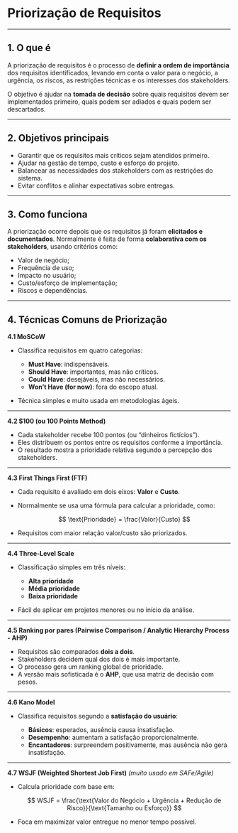 # Priorização de Requisitos

---

## 1. O que é

A priorização de requisitos é o processo de **definir a ordem de importância** dos requisitos identificados, levando em conta o valor para o negócio, a urgência, os riscos, as restrições técnicas e os interesses dos stakeholders.

O objetivo é ajudar na **tomada de decisão** sobre quais requisitos devem ser implementados primeiro, quais podem ser adiados e quais podem ser descartados.

---

## 2. Objetivos principais

* Garantir que os requisitos mais críticos sejam atendidos primeiro.
* Ajudar na gestão de tempo, custo e esforço do projeto.
* Balancear as necessidades dos stakeholders com as restrições do sistema.
* Evitar conflitos e alinhar expectativas sobre entregas.

---

## 3. Como funciona

A priorização ocorre depois que os requisitos já foram **elicitados e documentados**. Normalmente é feita de forma **colaborativa com os stakeholders**, usando critérios como:

* Valor de negócio;
* Frequência de uso;
* Impacto no usuário;
* Custo/esforço de implementação;
* Riscos e dependências.

---

## 4. Técnicas Comuns de Priorização

**4.1 MoSCoW**

* Classifica requisitos em quatro categorias:

  * **Must Have**: indispensáveis.
  * **Should Have**: importantes, mas não críticos.
  * **Could Have**: desejáveis, mas não necessários.
  * **Won’t Have (for now)**: fora do escopo atual.
* Técnica simples e muito usada em metodologias ágeis.

---

**4.2 \$100 (ou 100 Points Method)**

* Cada stakeholder recebe 100 pontos (ou “dinheiros fictícios”).
* Eles distribuem os pontos entre os requisitos conforme a importância.
* O resultado mostra a prioridade relativa segundo a percepção dos stakeholders.

---

**4.3 First Things First (FTF)**

* Cada requisito é avaliado em dois eixos: **Valor** e **Custo**.
* Normalmente se usa uma fórmula para calcular a prioridade, como:

  $$
  \text{Prioridade} = \frac{Valor}{Custo}
  $$
* Requisitos com maior relação valor/custo são priorizados.

---

**4.4 Three-Level Scale**

* Classificação simples em três níveis:

  * **Alta prioridade**
  * **Média prioridade**
  * **Baixa prioridade**
* Fácil de aplicar em projetos menores ou no início da análise.

---

**4.5 Ranking por pares (Pairwise Comparison / Analytic Hierarchy Process - AHP)**

* Requisitos são comparados **dois a dois**.
* Stakeholders decidem qual dos dois é mais importante.
* O processo gera um ranking global de prioridade.
* A versão mais sofisticada é o **AHP**, que usa matriz de decisão com pesos.

---

**4.6 Kano Model**

* Classifica requisitos segundo a **satisfação do usuário**:

  * **Básicos**: esperados, ausência causa insatisfação.
  * **Desempenho**: aumentam a satisfação proporcionalmente.
  * **Encantadores**: surpreendem positivamente, mas ausência não gera insatisfação.

---

**4.7 WSJF (Weighted Shortest Job First)** *(muito usado em SAFe/Agile)*

* Calcula prioridade com base em:

  $$
  WSJF = \frac{\text{Valor do Negócio + Urgência + Redução de Risco}}{\text{Tamanho ou Esforço}}
  $$
* Foca em maximizar valor entregue no menor tempo possível.

